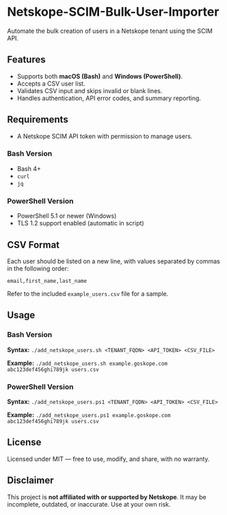 # Netskope-SCIM-Bulk-User-Importer
Automate the bulk creation of users in a Netskope tenant using the SCIM API.

## Features
- Supports both **macOS (Bash)** and **Windows (PowerShell)**.
- Accepts a CSV user list.
- Validates CSV input and skips invalid or blank lines.
- Handles authentication, API error codes, and summary reporting.

## Requirements
- A Netskope SCIM API token with permission to manage users.

### Bash Version
- Bash 4+
- `curl`
- `jq`

### PowerShell Version
- PowerShell 5.1 or newer (Windows)
- TLS 1.2 support enabled (automatic in script)

## CSV Format
Each user should be listed on a new line, with values separated by commas in the following order:

`email,first_name,last_name`

Refer to the included `example_users.csv` file for a sample.

## Usage

### Bash Version
**Syntax:** `./add_netskope_users.sh <TENANT_FQDN> <API_TOKEN> <CSV_FILE>`

**Example:** `./add_netskope_users.sh example.goskope.com abc123def456ghi789jk users.csv`

### PowerShell Version
**Syntax:** `./add_netskope_users.ps1 <TENANT_FQDN> <API_TOKEN> <CSV_FILE>`

**Example:** `./add_netskope_users.ps1 example.goskope.com abc123def456ghi789jk users.csv`

## License
Licensed under MIT — free to use, modify, and share, with no warranty.

## Disclaimer
This project is **not affiliated with or supported by Netskope**. It may be incomplete, outdated, or inaccurate. Use at your own risk.
